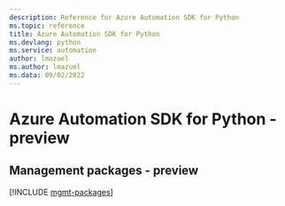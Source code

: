 ```yaml
---
description: Reference for Azure Automation SDK for Python
ms.topic: reference
title: Azure Automation SDK for Python
ms.devlang: python
ms.service: automation
author: lmazuel
ms.author: lmazuel
ms.data: 09/02/2022
---
```

# Azure Automation SDK for Python - preview

## Management packages - preview
[!INCLUDE [mgmt-packages](automation-mgmt-index.md)]